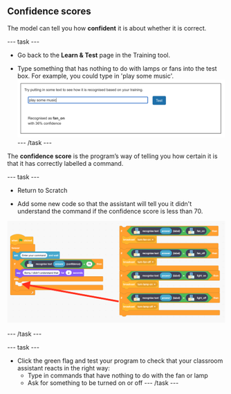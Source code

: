 ## Confidence scores

The model can tell you how **confident** it is about whether it is correct.

--- task ---

+ Go back to the **Learn & Test** page in the Training tool.

+ Type something that has nothing to do with lamps or fans into the test box. For example, you could type in 'play some music'.
![Result of entering "play some music" is fan on with 36% confidence](images/play-music.png)
--- /task ---

The **confidence score** is the program’s way of telling you how certain it is that it has correctly labelled a command. 

--- task ---

+ Return to Scratch

+ Add some new code so that the assistant will tell you it didn't understand the command if the confidence score is less than 70.

![New code to be added into scratch program](images/code-with-confidence.png)

--- /task ---

--- task ---
+ Click the green flag and test your program to check that your classroom assistant reacts in the right way:
    + Type in commands that have nothing to do with the fan or lamp
    + Ask for something to be turned on or off
--- /task ---